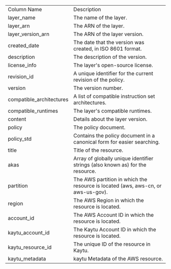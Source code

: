 <table>
	<tr><td>Column Name</td><td>Description</td></tr>
	<tr><td>layer_name</td><td>The name of the layer.</td></tr>
	<tr><td>layer_arn</td><td>The ARN of the layer.</td></tr>
	<tr><td>layer_version_arn</td><td>The ARN of the layer version.</td></tr>
	<tr><td>created_date</td><td>The date that the version was created, in ISO 8601 format.</td></tr>
	<tr><td>description</td><td>The description of the version.</td></tr>
	<tr><td>license_info</td><td>The layer's open-source license.</td></tr>
	<tr><td>revision_id</td><td>A unique identifier for the current revision of the policy.</td></tr>
	<tr><td>version</td><td>The version number.</td></tr>
	<tr><td>compatible_architectures</td><td>A list of compatible instruction set architectures.</td></tr>
	<tr><td>compatible_runtimes</td><td>The layer's compatible runtimes.</td></tr>
	<tr><td>content</td><td>Details about the layer version.</td></tr>
	<tr><td>policy</td><td>The policy document.</td></tr>
	<tr><td>policy_std</td><td>Contains the policy document in a canonical form for easier searching.</td></tr>
	<tr><td>title</td><td>Title of the resource.</td></tr>
	<tr><td>akas</td><td>Array of globally unique identifier strings (also known as) for the resource.</td></tr>
	<tr><td>partition</td><td>The AWS partition in which the resource is located (aws, aws-cn, or aws-us-gov).</td></tr>
	<tr><td>region</td><td>The AWS Region in which the resource is located.</td></tr>
	<tr><td>account_id</td><td>The AWS Account ID in which the resource is located.</td></tr>
	<tr><td>kaytu_account_id</td><td>The Kaytu Account ID in which the resource is located.</td></tr>
	<tr><td>kaytu_resource_id</td><td>The unique ID of the resource in Kaytu.</td></tr>
	<tr><td>kaytu_metadata</td><td>kaytu Metadata of the AWS resource.</td></tr>
</table>